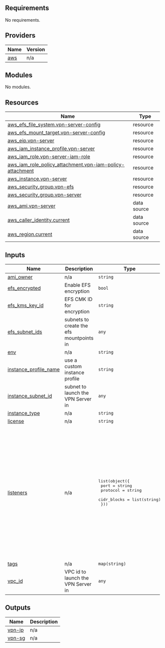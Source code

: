 ## Requirements

No requirements.

## Providers

| Name | Version |
|------|---------|
| <a name="provider_aws"></a> [aws](#provider\_aws) | n/a |

## Modules

No modules.

## Resources

| Name | Type |
|------|------|
| [aws_efs_file_system.vpn-server-config](https://registry.terraform.io/providers/hashicorp/aws/latest/docs/resources/efs_file_system) | resource |
| [aws_efs_mount_target.vpn-server-config](https://registry.terraform.io/providers/hashicorp/aws/latest/docs/resources/efs_mount_target) | resource |
| [aws_eip.vpn-server](https://registry.terraform.io/providers/hashicorp/aws/latest/docs/resources/eip) | resource |
| [aws_iam_instance_profile.vpn-server](https://registry.terraform.io/providers/hashicorp/aws/latest/docs/resources/iam_instance_profile) | resource |
| [aws_iam_role.vpn-server-iam-role](https://registry.terraform.io/providers/hashicorp/aws/latest/docs/resources/iam_role) | resource |
| [aws_iam_role_policy_attachment.vpn-iam-policy-attachment](https://registry.terraform.io/providers/hashicorp/aws/latest/docs/resources/iam_role_policy_attachment) | resource |
| [aws_instance.vpn-server](https://registry.terraform.io/providers/hashicorp/aws/latest/docs/resources/instance) | resource |
| [aws_security_group.vpn-efs](https://registry.terraform.io/providers/hashicorp/aws/latest/docs/resources/security_group) | resource |
| [aws_security_group.vpn-server](https://registry.terraform.io/providers/hashicorp/aws/latest/docs/resources/security_group) | resource |
| [aws_ami.vpn-server](https://registry.terraform.io/providers/hashicorp/aws/latest/docs/data-sources/ami) | data source |
| [aws_caller_identity.current](https://registry.terraform.io/providers/hashicorp/aws/latest/docs/data-sources/caller_identity) | data source |
| [aws_region.current](https://registry.terraform.io/providers/hashicorp/aws/latest/docs/data-sources/region) | data source |

## Inputs

| Name | Description | Type | Default | Required |
|------|-------------|------|---------|:--------:|
| <a name="input_ami_owner"></a> [ami\_owner](#input\_ami\_owner) | n/a | `string` | `"aws-marketplace"` | no |
| <a name="input_efs_encrypted"></a> [efs\_encrypted](#input\_efs\_encrypted) | Enable EFS encryption | `bool` | `false` | no |
| <a name="input_efs_kms_key_id"></a> [efs\_kms\_key\_id](#input\_efs\_kms\_key\_id) | EFS CMK ID for encryption | `string` | `""` | no |
| <a name="input_efs_subnet_ids"></a> [efs\_subnet\_ids](#input\_efs\_subnet\_ids) | subnets to create the efs mountpoints in | `any` | n/a | yes |
| <a name="input_env"></a> [env](#input\_env) | n/a | `string` | `"prod"` | no |
| <a name="input_instance_profile_name"></a> [instance\_profile\_name](#input\_instance\_profile\_name) | use a custom instance profile | `string` | `""` | no |
| <a name="input_instance_subnet_id"></a> [instance\_subnet\_id](#input\_instance\_subnet\_id) | subnet to launch the VPN Server in | `any` | n/a | yes |
| <a name="input_instance_type"></a> [instance\_type](#input\_instance\_type) | n/a | `string` | `"t3.small"` | no |
| <a name="input_license"></a> [license](#input\_license) | n/a | `string` | `"marketplace"` | no |
| <a name="input_listeners"></a> [listeners](#input\_listeners) | n/a | <pre>list(object({<br>    port        = string<br>    protocol    = string<br>    cidr_blocks = list(string)<br>  }))</pre> | <pre>[<br>  {<br>    "cidr_blocks": [<br>      "0.0.0.0/0"<br>    ],<br>    "port": "51820",<br>    "protocol": "udp"<br>  },<br>  {<br>    "cidr_blocks": [<br>      "0.0.0.0/0"<br>    ],<br>    "port": "80",<br>    "protocol": "tcp"<br>  },<br>  {<br>    "cidr_blocks": [<br>      "0.0.0.0/0"<br>    ],<br>    "port": "443",<br>    "protocol": "tcp"<br>  }<br>]</pre> | no |
| <a name="input_tags"></a> [tags](#input\_tags) | n/a | `map(string)` | `{}` | no |
| <a name="input_vpc_id"></a> [vpc\_id](#input\_vpc\_id) | VPC id to launch the VPN Server in | `any` | n/a | yes |

## Outputs

| Name | Description |
|------|-------------|
| <a name="output_vpn-ip"></a> [vpn-ip](#output\_vpn-ip) | n/a |
| <a name="output_vpn-sg"></a> [vpn-sg](#output\_vpn-sg) | n/a |
